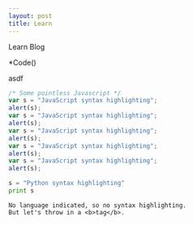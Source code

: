 ```yaml
---
layout: post
title: Learn
---
```


Learn Blog

*Code() 

asdf

```javascript
/* Some pointless Javascript */
var s = "JavaScript syntax highlighting";
alert(s);
var s = "JavaScript syntax highlighting";
alert(s);
var s = "JavaScript syntax highlighting";
alert(s);
var s = "JavaScript syntax highlighting";
alert(s);
var s = "JavaScript syntax highlighting";
alert(s);
```
 
```python
s = "Python syntax highlighting"
print s
```
 
```
No language indicated, so no syntax highlighting. 
But let's throw in a <b>tag</b>.
```

